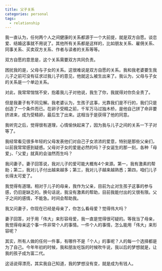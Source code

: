 ```yaml
---
title: 父子关系
categories: personal
tags:
  - relationship
---
```


我一直认为，任何两个人之间健康的关系都源于一个大前提，就是双方自愿。谈恋爱、结婚这事就不用说了。其他所有关系都是这样的，比如朋友关系、雇佣关系、同事关系、买卖双方关系、作者与读者的关系等等。

双方自愿的意思是，这个关系需要双方共同负责。

困扰我的是，父母与子女的关系。这很难说是双方自愿的关系。我和我老婆要生我儿子之前可没有征求过我儿子的意见，他就这么被生出来了。我认为，父母与子女的关系是一个单边关系。

对此，我常常惴惴不安，抱着我儿子对他说，我生了你，我就得对你负全责了。

但是我妻子有不同见解。我老婆认为，生孩子这事，光靠我们是不行的，我们只是创造了一个条件而已。在卵子受精之前，千军万马过独木桥，是他自己拼了命非要挤进来，成为受精卵，最后生了出来。这相当于是获得了他的同意。

我听完之后，觉得很有道理，心情愉快起来了，因为我与儿子之间的关系一下子对等了。

我经常看见很多年轻的父母发表他们对自己子女浓浓的爱意，特别是那些父亲们，以前我常常感到疑惑。父母对子女的爱是必然的吗？子女诞生的那一刻，各种「母爱」、「父爱」就真的会油然而生吗？

我问妻子。妻子回答说，我对儿子的爱可能大概有4个来源。第一，我有激素的帮助；第二，我对儿子付出越来越多；第三，我对儿子越来越熟悉；第四，咱们儿子长得太可爱了。

我觉得有道理。相对于儿子的母亲，我作为父亲，目前为止对生孩子这事的参与感，仍旧是缺乏的。换句话说，我没有激素的帮助，目前我能付出的又很有限。父子之间的感情，不能急。时间会帮助我。

我又问妻子，你现在已经是母亲了，你怎么看母爱？觉得伟大吗？

妻子回答，对于用「伟大」来形容母爱，我一直是觉得很可疑的。等我当了母亲，我觉得母亲这个事一件非常个人的事情。一件个人的事情，怎么能用「伟大」来形容呢？

其实，所有人做的任何一件事，有哪件不是「个人」的事呢？人的每一个选择都是为了自己。今年年初的时候，我和朋友吃饭的时候吹牛说，我以后的梦想就是，让我的孩子成为富二代。

这话说得漂亮，其实我自己知道，我的梦想没有变，就是成为有钱人。
